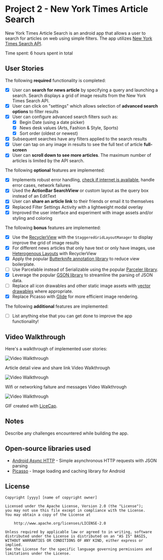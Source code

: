 # Project 2 - New York Times Article Search

New York Times Article Search is an android app that allows a user to search for articles on web using simple filters. The app utilizes [New York Times Search API](http://developer.nytimes.com/docs/read/article_search_api_v2).

Time spent: 6 hours spent in total

## User Stories

The following **required** functionality is completed:

* [X] User can **search for news article** by specifying a query and launching a search. Search displays a grid of image results from the New York Times Search API.
* [X] User can click on "settings" which allows selection of **advanced search options** to filter results
* [X] User can configure advanced search filters such as:
  * [X] Begin Date (using a date picker)
  * [X] News desk values (Arts, Fashion & Style, Sports)
  * [X] Sort order (oldest or newest)
* [X] Subsequent searches have any filters applied to the search results
* [X] User can tap on any image in results to see the full text of article **full-screen**
* [X] User can **scroll down to see more articles**. The maximum number of articles is limited by the API search.

The following **optional** features are implemented:

* [X] Implements robust error handling, [check if internet is available](http://guides.codepath.com/android/Sending-and-Managing-Network-Requests#checking-for-network-connectivity), handle error cases, network failures
* [X] Used the **ActionBar SearchView** or custom layout as the query box instead of an EditText
* [X] User can **share an article link** to their friends or email it to themselves
* [X] Replaced Filter Settings Activity with a lightweight modal overlay
* [X] Improved the user interface and experiment with image assets and/or styling and coloring

The following **bonus** features are implemented:

* [X] Use the [RecyclerView](http://guides.codepath.com/android/Using-the-RecyclerView) with the `StaggeredGridLayoutManager` to display improve the grid of image results
* [X] For different news articles that only have text or only have images, use [Heterogenous Layouts](http://guides.codepath.com/android/Heterogenous-Layouts-inside-RecyclerView) with RecyclerView
* [X] Apply the popular [Butterknife annotation library](http://guides.codepath.com/android/Reducing-View-Boilerplate-with-Butterknife) to reduce view boilerplate.
* [ ] Use Parcelable instead of Serializable using the popular [Parceler library](http://guides.codepath.com/android/Using-Parceler).
* [X] Leverage the popular [GSON library](http://guides.codepath.com/android/Using-Android-Async-Http-Client#decoding-with-gson-library) to streamline the parsing of JSON data.
* [ ] Replace all icon drawables and other static image assets with [vector drawables](http://guides.codepath.com/android/Drawables#vector-drawables) where appropriate. 
* [X] Replace Picasso with [Glide](http://inthecheesefactory.com/blog/get-to-know-glide-recommended-by-google/en) for more efficient image rendering.

The following **additional** features are implemented:

* [ ] List anything else that you can get done to improve the app functionality!

## Video Walkthrough

Here's a walkthrough of implemented user stories:

<img src='https://i.imgur.com/SbDd6ld.gif' title='Video Walkthrough' alt='Video Walkthrough' />


Article detail view and share link Video Walkthrough

<img src='https://i.imgur.com/syRMgWa.gif' title='Article detail view and share link Video Walkthrough' alt='Video Walkthrough' />


Wifi or networking faiture and messages Video Walkthrough

 <img src='https://i.imgur.com/K8dY5Vf.gif' title='wffi or networking faiture and messages Video Walkthrough' alt='Video Walkthrough' />


GIF created with [LiceCap](http://www.cockos.com/licecap/).

## Notes

Describe any challenges encountered while building the app.

## Open-source libraries used

- [Android Async HTTP](https://github.com/loopj/android-async-http) - Simple asynchronous HTTP requests with JSON parsing
- [Picasso](http://square.github.io/picasso/) - Image loading and caching library for Android

## License

    Copyright [yyyy] [name of copyright owner]

    Licensed under the Apache License, Version 2.0 (the "License");
    you may not use this file except in compliance with the License.
    You may obtain a copy of the License at

        http://www.apache.org/licenses/LICENSE-2.0

    Unless required by applicable law or agreed to in writing, software
    distributed under the License is distributed on an "AS IS" BASIS,
    WITHOUT WARRANTIES OR CONDITIONS OF ANY KIND, either express or implied.
    See the License for the specific language governing permissions and
    limitations under the License.